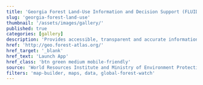 ```yaml
---
title: 'Georgia Forest Land-Use Information and Decision Support (FLUIDS)'
slug: 'georgia-forest-land-use'
thumbnail: '/assets/images/gallery/'
published: true
categories: [gallery]
description: 'Provides accessible, transparent and accurate information on forest and land use to facilitate the planning and implementation of activities related to the forestry sector.'
href: 'http://geo.forest-atlas.org/'
href_target: '_blank'
href_text: 'Launch App'
href_class: 'btn green medium mobile-friendly'
source: 'World Resources Institute and Ministry of Environment Protection and Agriculture of Georgia'
filters: 'map-builder, maps, data, global-forest-watch'
---
```

